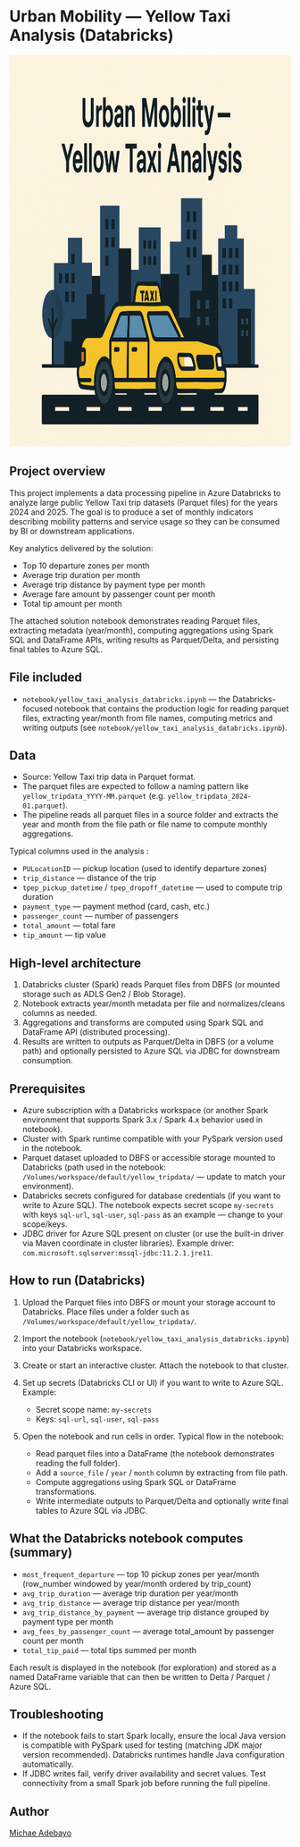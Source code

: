 # Urban Mobility — Yellow Taxi Analysis (Databricks)

<p align="center">
   <img src="img/yellow_taxi.png" alt="Yellow Taxi" width="1000" height="700" />
</p>

## Project overview

This project implements a data processing pipeline in Azure Databricks to analyze large public Yellow Taxi trip datasets (Parquet files) for the years 2024 and 2025. The goal is to produce a set of monthly indicators describing mobility patterns and service usage so they can be consumed by BI or downstream applications.

Key analytics delivered by the solution:
- Top 10 departure zones per month
- Average trip duration per month
- Average trip distance by payment type per month
- Average fare amount by passenger count per month
- Total tip amount per month

The attached solution notebook demonstrates reading Parquet files, extracting metadata (year/month), computing aggregations using Spark SQL and DataFrame APIs, writing results as Parquet/Delta, and persisting final tables to Azure SQL.

## File included

- `notebook/yellow_taxi_analysis_databricks.ipynb` — the Databricks-focused notebook that contains the production logic for reading parquet files, extracting year/month from file names, computing metrics and writing outputs (see `notebook/yellow_taxi_analysis_databricks.ipynb`).

## Data

- Source: Yellow Taxi trip data in Parquet format.
- The parquet files are expected to follow a naming pattern like `yellow_tripdata_YYYY-MM.parquet` (e.g. `yellow_tripdata_2024-01.parquet`).
- The pipeline reads all parquet files in a source folder and extracts the year and month from the file path or file name to compute monthly aggregations.

Typical columns used in the analysis :
- `PULocationID` — pickup location (used to identify departure zones)
- `trip_distance` — distance of the trip
- `tpep_pickup_datetime` / `tpep_dropoff_datetime` — used to compute trip duration
- `payment_type` — payment method (card, cash, etc.)
- `passenger_count` — number of passengers
- `total_amount` — total fare
- `tip_amount` — tip value


## High-level architecture

1. Databricks cluster (Spark) reads Parquet files from DBFS (or mounted storage such as ADLS Gen2 / Blob Storage).
2. Notebook extracts year/month metadata per file and normalizes/cleans columns as needed.
3. Aggregations and transforms are computed using Spark SQL and DataFrame API (distributed processing).
4. Results are written to outputs as Parquet/Delta in DBFS (or a volume path) and optionally persisted to Azure SQL via JDBC for downstream consumption.

## Prerequisites

- Azure subscription with a Databricks workspace (or another Spark environment that supports Spark 3.x / Spark 4.x behavior used in notebook).
- Cluster with Spark runtime compatible with your PySpark version used in the notebook.
- Parquet dataset uploaded to DBFS or accessible storage mounted to Databricks (path used in the notebook: `/Volumes/workspace/default/yellow_tripdata/` — update to match your environment).
- Databricks secrets configured for database credentials (if you want to write to Azure SQL). The notebook expects secret scope `my-secrets` with keys `sql-url`, `sql-user`, `sql-pass` as an example — change to your scope/keys.
- JDBC driver for Azure SQL present on cluster (or use the built-in driver via Maven coordinate in cluster libraries). Example driver: `com.microsoft.sqlserver:mssql-jdbc:11.2.1.jre11`.


## How to run (Databricks)

1. Upload the Parquet files into DBFS or mount your storage account to Databricks. Place files under a folder such as `/Volumes/workspace/default/yellow_tripdata/`.
2. Import the notebook (`notebook/yellow_taxi_analysis_databricks.ipynb`) into your Databricks workspace.
3. Create or start an interactive cluster. Attach the notebook to that cluster.
4. Set up secrets (Databricks CLI or UI) if you want to write to Azure SQL. Example:

   - Secret scope name: `my-secrets`
   - Keys: `sql-url`, `sql-user`, `sql-pass`

5. Open the notebook and run cells in order. Typical flow in the notebook:
   - Read parquet files into a DataFrame (the notebook demonstrates reading the full folder).
   - Add a `source_file` / `year` / `month` column by extracting from file path.
   - Compute aggregations using Spark SQL or DataFrame transformations.
   - Write intermediate outputs to Parquet/Delta and optionally write final tables to Azure SQL via JDBC.


## What the Databricks notebook computes (summary)

- `most_frequent_departure` — top 10 pickup zones per year/month (row_number windowed by year/month ordered by trip_count)
- `avg_trip_duration` — average trip duration per year/month
- `avg_trip_distance` — average trip distance per year/month
- `avg_trip_distance_by_payment` — average trip distance grouped by payment type per month
- `avg_fees_by_passenger_count` — average total_amount by passenger count per month
- `total_tip_paid` — total tips summed per month

Each result is displayed in the notebook (for exploration) and stored as a named DataFrame variable that can then be written to Delta / Parquet / Azure SQL.

## Troubleshooting

- If the notebook fails to start Spark locally, ensure the local Java version is compatible with PySpark used for testing (matching JDK major version recommended). Databricks runtimes handle Java configuration automatically.
- If JDBC writes fail, verify driver availability and secret values. Test connectivity from a small Spark job before running the full pipeline.

## Author

[Michae Adebayo](https://github.com/MichAdebayo)


